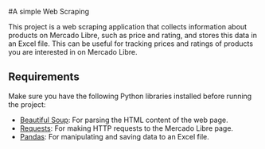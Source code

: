 #A simple Web Scraping

This project is a web scraping application that collects information about products on Mercado Libre, such as price and rating, and stores this data in an Excel file. This can be useful for tracking prices and ratings of products you are interested in on Mercado Libre.

## Requirements

Make sure you have the following Python libraries installed before running the project:
- [Beautiful Soup](https://www.crummy.com/software/BeautifulSoup/bs4/doc/): For parsing the HTML content of the web page.
- [Requests](https://docs.python-requests.org/en/latest/): For making HTTP requests to the Mercado Libre page.
- [Pandas](https://pandas.pydata.org/): For manipulating and saving data to an Excel file.

